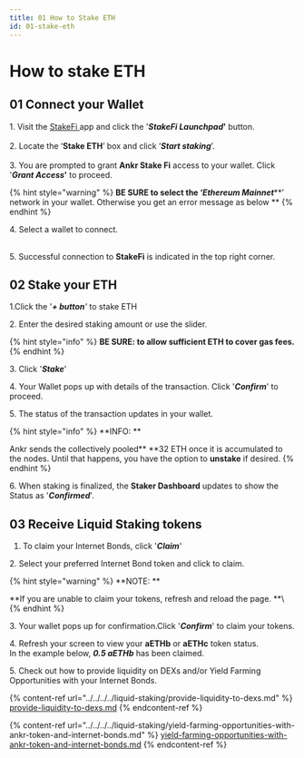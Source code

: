 ```yaml
---
title: 01 How to Stake ETH
id: 01-stake-eth
---
```


# How to stake ETH

## **01 Connect your Wallet**

1\. Visit the [StakeFi ](https://stakefi.ankr.com)app and click the '_**StakeFi Launchpad**_**'** button.\
\
2\. Locate the ‘**Stake ETH**’ box and click ‘_**Start staking**_’.\
\
3\. You are prompted to grant **Ankr Stake Fi** access to your wallet. Click '_**Grant Access**_**'** to proceed.

{% hint style="warning" %}
**BE SURE to select the ‘**_**Ethereum Mainnet**_\*\*’ network in your wallet. Otherwise you get an error message as below \*\*
{% endhint %}


4\. Select a wallet to connect.


\
5\. Successful connection to **StakeFi** is indicated in the top right corner.


## 02 Stake your ETH

1.Click the '_**+ button**'_ to stake ETH


2\. Enter the desired staking amount or use the slider.

{% hint style="info" %}
**BE SURE: to allow sufficient ETH to cover gas fees.**
{% endhint %}

3\. Click '_**Stake**_'

4\. Your Wallet pops up with details of the transaction. Click '_**Confirm**_' to proceed.


5\. The status of the transaction updates in your wallet.

{% hint style="info" %}
\*\*INFO: \*\*

Ankr sends the collectively pooled\*\* \*\*32 ETH once it is accumulated to the nodes. Until that happens, you have the option to **unstake** if desired.
{% endhint %}

6\. When staking is finalized, the **Staker Dashboard** updates to show the Status as '_**Confirmed**_'.


## 03 Receive Liquid Staking tokens

1. To claim your Internet Bonds, click '_**Claim**_'


2\. Select your preferred Internet Bond token and click to claim.

{% hint style="warning" %}
\*\*NOTE: \*\*

\*\*If you are unable to claim your tokens, refresh and reload the page. \*\*\\
{% endhint %}


3\. Your wallet pops up for confirmation.Click '_**Confirm**_' to claim your tokens.

4\. Refresh your screen to view your **aETHb** or **aETHc** token status.\
In the example below, _**0.5 aETHb**_ has been claimed.

5\. Check out how to provide liquidity on DEXs and/or Yield Farming Opportunities with your Internet Bonds.

{% content-ref url="../../../../liquid-staking/provide-liquidity-to-dexs.md" %}
[provide-liquidity-to-dexs.md](../../../../liquid-staking/provide-liquidity-to-dexs.md)
{% endcontent-ref %}

{% content-ref url="../../../../liquid-staking/yield-farming-opportunities-with-ankr-token-and-internet-bonds.md" %}
[yield-farming-opportunities-with-ankr-token-and-internet-bonds.md](../../../../liquid-staking/yield-farming-opportunities-with-ankr-token-and-internet-bonds.md)
{% endcontent-ref %}
